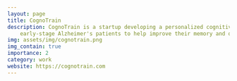 ```yaml
---
layout: page
title: CognoTrain
description: CognoTrain is a startup developing a personalized cognitive training app for 
    early-stage Alzheimer's patients to help improve their memory and quality of life
img: assets/img/cognotrain.png
img_contain: true
importance: 2
category: work
website: https://cognotrain.com
---
```



